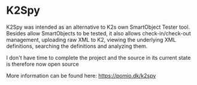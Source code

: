 # K2Spy

K2Spy was intended as an alternative to K2s own SmartObject Tester tool. Besides allow SmartObjects to be tested, it also allows check-in/check-out management, uploading raw XML to K2, viewing the underlying XML definitions, searching the definitions and analyzing them.

I don't have time to complete the project and the source in its current state is therefore now open source


More information can be found here: https://pomio.dk/k2spy
